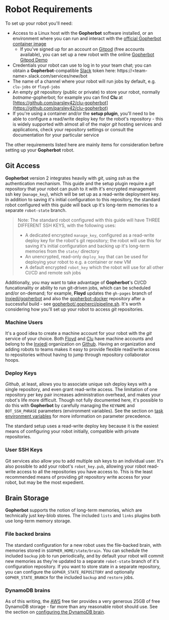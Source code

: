 # Robot Requirements

To set up your robot you'll need:
* Access to a Linux host with the **Gopherbot** software installed, or an environment where you can run and interact with the [official Gopherbot container image](https://hub.docker.com/repository/docker/lnxjedi/gopherbot)
   * If you've signed up for an account on [Gitpod](https://gitpod.io) (free accounts available), you can set up a new robot with the online [Gopherbot Gitpod Demo](https://gitpod.io/#https://github.com/lnxjedi/gopherbot)
* Credentials your robot can use to log in to your team chat; you can obtain a **Gopherbot**-compatible [Slack](https://slack.com) token here: https://\<team-name\>.slack.com/services/new/bot
* The name of a channel where your robot will run jobs by default, e.g. `clu-jobs` or `floyd-jobs`
* An empty *git* repository (public or private) to store your robot, normally *botname*-gopherbot; for example you can find **Clu** at [https://github.com/parsley42/clu-gopherbot](https://github.com/parsley42/clu-gopherbot)
* If you're using a container and/or the **setup plugin**, you'll need to be able to configure a read/write deploy key for the robot's repository - this is widely supported with almost all of the major *git* hosting services and applications, check your repository settings or consult the documentation for your particular service

The other requirements listed here are mainly items for consideration before setting up your **Gopherbot** robot.

## Git Access
**Gopherbot** version 2 integrates heavily with *git*, using *ssh* as the authentication mechanism. This guide and the setup plugin require a *git* repository that your robot can push to it with it's encrypted management ssh key (`manage_key`), which will be set up as a read-write deployment key. In addition to saving it's initial configuration to this repository, the standard robot configured with this guide will back up it's long-term memories to a separate `robot-state` branch.

> Note: The standard robot configured with this guide will have THREE DIFFERENT SSH KEYS, with the following uses:
> * A dedicated encrypted `manage_key`, configured as a read-write deploy key for the robot's git repository; the robot will use this for saving it's initial configuration and backing up it's long-term memories from the `state/` directory
> * An unencrypted, read-only `deploy_key` that can be used for deploying your robot to e.g. a container or new VM
> * A default encrypted `robot_key` which the robot will use for all other CI/CD and remote ssh jobs

Additionally, you may want to take advantage of **Gopherbot**'s CI/CD funcationality or ability to run git-driven jobs, which can be scheduled and/or on-demand; for example, **Floyd** updates the `gh-pages` branch of [lnxjedi/gopherbot](https://github.com/lnxjedi/gopherbot) and also the [gopherbot-docker](https://github.com/lnxjedi) repository after a successful build - see [gopherbot/.gopherci/pipeline.sh](https://github.com/lnxjedi/gopherbot/blob/master/.gopherci/pipeline.sh). It's worth considering how you'll set up your robot to access *git* repositories.

### Machine Users
It's a good idea to create a machine account for your robot with the *git* service of your choice. Both [Floyd](https://github.com/floyd42) and [Clu](https://github.com/clu49) have machine accounts and belong to the [lnxjedi](https://github.com/lnxjedi) organization on [Github](https://github.com). Having an organization and adding robots to teams makes it easy to provide flexible read/write access to repositories without having to jump through repository collaborator hoops.

### Deploy Keys
*Github*, at least, allows you to associate unique ssh deploy keys with a single repository, and even grant read-write access. The limitation of one repository per key pair increases administration overhead, and makes your robot's life more difficult. Though not fully documented here, it's possible to do this with **Gopherbot** by carefully managing the `KEYNAME` and `BOT_SSH_PHRASE` parameters (environment variables). See the section on [task environment variables](../pipelines/TaskEnvironment.md) for more information on parameter precedence.

The standard setup uses a read-write deploy key because it is the easiest means of configuring your robot initially, compatible with private repositories.

### User SSH Keys
Git services also allow you to add multiple ssh keys to an individual user. It's also possible to add your robot's `robot_key.pub`, allowing your robot read-write access to all the repositories you have access to. This is the least recommended means of providing *git* repository write access for your robot, but may be the most expedient.

## Brain Storage
**Gopherbot** supports the notion of long-term memories, which are technically just key-blob stores. The included `lists` and `links` plugins both use long-term memory storage.

### File backed brains
The standard configuration for a new robot uses the file-backed brain, with memories stored in `$GOPHER_HOME/state/brain`. You can schedule the included `backup` job to run periodically, and by default your robot will commit new memories as they're updated to a separate `robot-state` branch of it's configuration repository. If you want to store state in a separate repository, you can configure the `GOPHER_STATE_REPOSITORY` and optionally `GOPHER_STATE_BRANCH` for the included `backup` and `restore` jobs.

### DynamoDB brains
As of this writing, the [AWS](https://aws.amazon.com/) free tier provides a very generous 25GB of free DynamoDB storage - far more than any reasonable robot should use. See the section on [configuring the DynamoDB brain](TODO).
